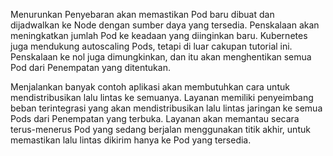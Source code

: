 Menurunkan Penyebaran akan memastikan Pod baru dibuat dan dijadwalkan ke Node dengan sumber daya yang tersedia. Penskalaan akan meningkatkan jumlah Pod ke keadaan yang diinginkan baru. Kubernetes juga mendukung autoscaling Pods, tetapi di luar cakupan tutorial ini. Penskalaan ke nol juga dimungkinkan, dan itu akan menghentikan semua Pod dari Penempatan yang ditentukan.

Menjalankan banyak contoh aplikasi akan membutuhkan cara untuk mendistribusikan lalu lintas ke semuanya. Layanan memiliki penyeimbang beban terintegrasi yang akan mendistribusikan lalu lintas jaringan ke semua Pods dari Penempatan yang terbuka. Layanan akan memantau secara terus-menerus Pod yang sedang berjalan menggunakan titik akhir, untuk memastikan lalu lintas dikirim hanya ke Pod yang tersedia.

